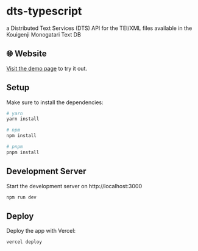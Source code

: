 # dts-typescript

a Distributed Text Services (DTS) API for the TEI/XML files available in the Kouigenji Monogatari Text DB

## 🌐 Website

[Visit the demo page](https://dts-typescript.vercel.app/api/dts) to try it out.

## Setup

Make sure to install the dependencies:

```bash
# yarn
yarn install

# npm
npm install

# pnpm
pnpm install
```

## Development Server

Start the development server on http://localhost:3000

```bash
npm run dev
```

## Deploy

Deploy the app with Vercel:

```bash
vercel deploy
```

